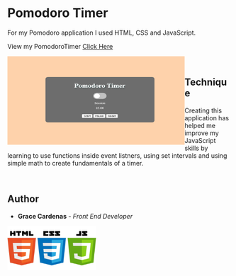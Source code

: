 # Pomodoro Timer

For my Pomodoro application I used HTML, CSS and JavaScript. 
<br>

View my PomodoroTimer [Click Here](https://graceec.github.io/PomodoroTimer/)

<img src ='session.png' img align='left' width='400' height='200'>

<br>

## Technique
Creating this application has helped me improve my JavaScript skills by learning to use functions inside event listners, using set intervals and using simple math to create fundamentals of a timer.

<br>

## Author
* **Grace Cardenas** - *Front End Developer* 

<img src ="language.jpg" width="200" height="100">